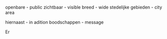 openbare - public
zichtbaar - visible
breed - wide
stedelijke gebieden - city area 

hiernaast - in adition
boodschappen - message

Er 